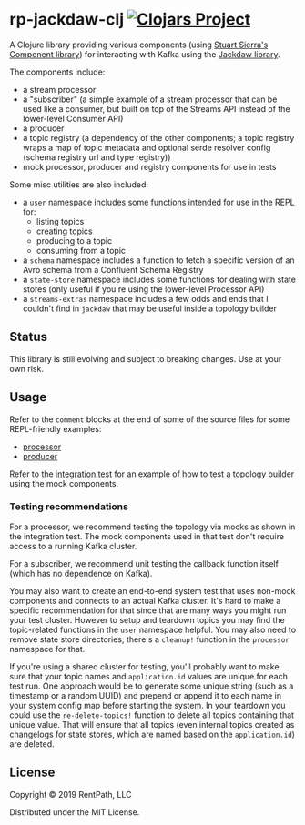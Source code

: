 # rp-jackdaw-clj [![Clojars Project](https://img.shields.io/clojars/v/com.rentpath/rp-jackdaw-clj.svg)](https://clojars.org/com.rentpath/rp-jackdaw-clj)

A Clojure library providing various components (using [Stuart Sierra's Component library](https://github.com/stuartsierra/component)) for interacting with Kafka using the [Jackdaw library](https://github.com/FundingCircle/jackdaw).

The components include:
- a stream processor
- a "subscriber" (a simple example of a stream processor that can be used like a consumer, but built on top of the Streams API instead of the lower-level Consumer API)
- a producer
- a topic registry (a dependency of the other components; a topic registry wraps a map of topic metadata and optional serde resolver config (schema registry url and type registry))
- mock processor, producer and registry components for use in tests

Some misc utilities are also included:
- a `user` namespace includes some functions intended for use in the REPL for:
  - listing topics
  - creating topics
  - producing to a topic
  - consuming from a topic
- a `schema` namespace includes a function to fetch a specific version of an Avro schema from a Confluent Schema Registry
- a `state-store` namespace includes some functions for dealing with state stores (only useful if you're using the lower-level Processor API)
- a `streams-extras` namespace includes a few odds and ends that I couldn't find in `jackdaw` that may be useful inside a topology builder

## Status

This library is still evolving and subject to breaking changes. Use at your own risk.

## Usage

Refer to the `comment` blocks at the end of some of the source files for some REPL-friendly examples:
- [processor](src/rp/jackdaw/processor.clj)
- [producer](src/rp/jackdaw/producer.clj)

Refer to the [integration test](test/rp/jackdaw/integration_test.clj) for an example of how to test a topology builder using the mock components.

### Testing recommendations

For a processor, we recommend testing the topology via mocks as shown in the integration test. The mock components used in that test don't require access to a running Kafka cluster.

For a subscriber, we recommend unit testing the callback function itself (which has no dependence on Kafka).

You may also want to create an end-to-end system test that uses non-mock components and connects to an actual Kafka cluster.
It's hard to make a specific recommendation for that since that are many ways you might run your test cluster.
However to setup and teardown topics you may find the topic-related functions in the `user` namespace helpful. You may also need to remove state store directories; there's a `cleanup!` function in the `processor` namespace for that.

If you're using a shared cluster for testing, you'll probably want to make sure that your topic names and `application.id` values are unique for each test run. One approach would be to generate some unique string (such as a timestamp or a random UUID) and prepend or append it to each name in your system config map before starting the system. In your teardown you could use the `re-delete-topics!` function to delete all topics containing that unique value. That will ensure that all topics (even internal topics created as changelogs for state stores, which are named based on the `application.id`) are deleted.

## License

Copyright © 2019 RentPath, LLC

Distributed under the MIT License.
